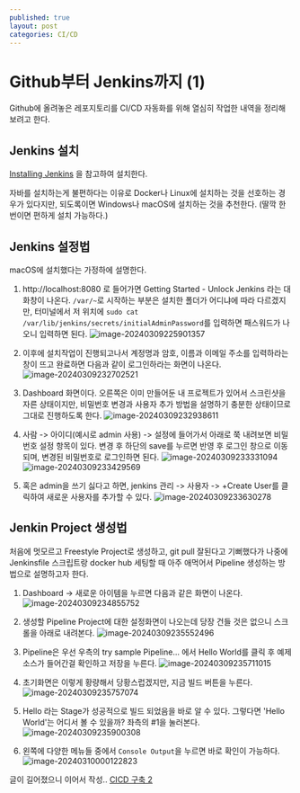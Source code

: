 ```yaml
---
published: true
layout: post
categories: CI/CD
---
```


# Github부터 Jenkins까지 (1)

Github에 올려놓은 레포지토리를 CI/CD 자동화를 위해 열심히 작업한 내역을 정리해보려고 한다.

## Jenkins 설치

[Installing Jenkins](https://www.jenkins.io/doc/book/installing/) 을 참고하여 설치한다.

자바를 설치하는게 불편하다는 이유로 Docker나 Linux에 설치하는 것을 선호하는 경우가 있다지만, 되도록이면 Windows나 macOS에 설치하는 것을 추천한다. (딸깍 한번이면 편하게 설치 가능하다.)

## Jenkins 설정법

macOS에 설치했다는 가정하에 설명한다.

1. http://localhost:8080 로 들어가면 Getting Started - Unlock Jenkins 라는 대화창이 나온다. `/var/~`로 시작하는 부분은 설치한 폴더가 어디냐에 따라 다르겠지만, 터미널에서 저 위치에 `sudo cat /var/lib/jenkins/secrets/initialAdminPassword`를 입력하면 패스워드가 나오니 입력하면 된다.
   ![image-20240309225901357](https://github.com/arumlee/arumlee.github.io/blob/main/_posts/2024-03-08-CICD-%EA%B5%AC%EC%B6%95-1/image-20240309225901357.png?raw=true)

2. 이후에 설치작업이 진행되고나서 계정명과 암호, 이름과 이메일 주소를 입력하라는 창이 뜨고 완료하면 다음과 같이 로그인하라는 화면이 나온다.
   ![image-20240309232702521](https://github.com/arumlee/arumlee.github.io/blob/main/_posts/2024-03-08-CICD-%EA%B5%AC%EC%B6%95-1/image-20240309232702521.png?raw=true)
3. Dashboard 화면이다. 오른쪽은 이미 만들어둔 내 프로젝트가 있어서 스크린샷을 자른 상태이지만, 비밀번호 변경과 사용자 추가 방법을 설명하기 충분한 상태이므로 그대로 진행하도록 한다.
   ![image-20240309232938611](https://github.com/arumlee/arumlee.github.io/blob/main/_posts/2024-03-08-CICD-%EA%B5%AC%EC%B6%95-1/image-20240309232938611.png?raw=true)

4. 사람 -> 아이디(예시로 admin 사용) -> 설정에 들어가서 아래로 쭉 내려보면 비밀번호 설정 항목이 있다.
   변경 후 하단의 save를 누르면 반영 후 로그인 창으로 이동되며, 변경된 비밀번호로 로그인하면 된다.
   ![image-20240309233331094](https://github.com/arumlee/arumlee.github.io/blob/main/_posts/2024-03-08-CICD-%EA%B5%AC%EC%B6%95-1/image-20240309233331094.png?raw=true)
   ![image-20240309233429569](https://github.com/arumlee/arumlee.github.io/blob/main/_posts/2024-03-08-CICD-%EA%B5%AC%EC%B6%95-1/image-20240309233429569.png?raw=true)
5. 혹은 admin을 쓰기 싫다고 하면, jenkins 관리 -> 사용자 -> +Create User를 클릭하여 새로운 사용자를 추가할 수 있다.
   ![image-20240309233630278](https://github.com/arumlee/arumlee.github.io/blob/main/_posts/2024-03-08-CICD-%EA%B5%AC%EC%B6%95-1/image-20240309233630278.png?raw=true)

## Jenkin Project 생성법

처음에 멋모르고 Freestyle Project로 생성하고, git pull 잘된다고 기뻐했다가 나중에 Jenkinsfile 스크립트랑 docker hub 세팅할 때 아주 애먹어서 Pipeline 생성하는 방법으로 설명하고자 한다.

1. Dashboard -> 새로운 아이템을 누르면 다음과 같은 화면이 나온다.
   ![image-20240309234855752](https://github.com/arumlee/arumlee.github.io/blob/main/_posts/2024-03-08-CICD-%EA%B5%AC%EC%B6%95-1/image-20240309234855752.png?raw=true)

2. 생성할 Pipeline Project에 대한 설정화면이 나오는데 당장 건들 것은 없으니 스크롤을 아래로 내려본다.
   ![image-20240309235552496](https://github.com/arumlee/arumlee.github.io/blob/main/_posts/2024-03-08-CICD-%EA%B5%AC%EC%B6%95-1/image-20240309235552496.png?raw=true)

3. Pipeline은 우선 우측의 try sample Pipeline... 에서 Hello World를 클릭 후 예제 소스가 들어간걸 확인하고 저장을 누른다.
   ![image-20240309235711015](https://github.com/arumlee/arumlee.github.io/blob/main/_posts/2024-03-08-CICD-%EA%B5%AC%EC%B6%95-1/image-20240309235711015.png?raw=true)

4. 초기화면은 이렇게 황량해서 당황스럽겠지만, 지금 빌드 버튼을 누른다.
   ![image-20240309235757074](https://github.com/arumlee/arumlee.github.io/blob/main/_posts/2024-03-08-CICD-%EA%B5%AC%EC%B6%95-1/image-20240309235757074.png?raw=true)

5. Hello 라는 Stage가 성공적으로 빌드 되었음을 바로 알 수 있다. 그렇다면 'Hello World'는 어디서 볼 수 있을까? 좌측의 #1을 눌러본다.
   ![image-20240309235900308](https://github.com/arumlee/arumlee.github.io/blob/main/_posts/2024-03-08-CICD-%EA%B5%AC%EC%B6%95-1/image-20240309235900308.png?raw=true)

6. 왼쪽에 다양한 메뉴들 중에서 `Console Output`을 누르면 바로 확인이 가능하다.
   ![image-20240310000122823](https://github.com/arumlee/arumlee.github.io/blob/main/_posts/2024-03-08-CICD-%EA%B5%AC%EC%B6%95-1/image-20240310000122823.png?raw=true)

글이 길어졌으니 이어서 작성.. [CICD 구축 2](https://arumlee.github.io/blog/2024/03/08/CICD-%EA%B5%AC%EC%B6%95-1.html)
